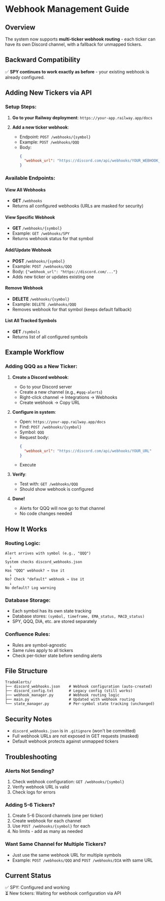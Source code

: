 # Webhook Management Guide

## Overview

The system now supports **multi-ticker webhook routing** - each ticker can have its own Discord channel, with a fallback for unmapped tickers.

## Backward Compatibility

✅ **SPY continues to work exactly as before** - your existing webhook is already configured.

## Adding New Tickers via API

### Setup Steps:

1. **Go to your Railway deployment**: `https://your-app.railway.app/docs`

2. **Add a new ticker webhook**:
   - Endpoint: `POST /webhooks/{symbol}`
   - Example: `POST /webhooks/QQQ`
   - Body:
     ```json
     {
       "webhook_url": "https://discord.com/api/webhooks/YOUR_WEBHOOK_URL"
     }
     ```

### Available Endpoints:

#### View All Webhooks
- **GET** `/webhooks`
- Returns all configured webhooks (URLs are masked for security)

#### View Specific Webhook
- **GET** `/webhooks/{symbol}`
- Example: `GET /webhooks/SPY`
- Returns webhook status for that symbol

#### Add/Update Webhook
- **POST** `/webhooks/{symbol}`
- Example: `POST /webhooks/QQQ`
- Body: `{"webhook_url": "https://discord.com/..."}`
- Adds new ticker or updates existing one

#### Remove Webhook
- **DELETE** `/webhooks/{symbol}`
- Example: `DELETE /webhooks/QQQ`
- Removes webhook for that symbol (keeps default fallback)

#### List All Tracked Symbols
- **GET** `/symbols`
- Returns list of all configured symbols

## Example Workflow

### Adding QQQ as a New Ticker:

1. **Create a Discord webhook**:
   - Go to your Discord server
   - Create a new channel (e.g., `#qqq-alerts`)
   - Right-click channel → Integrations → Webhooks
   - Create webhook → Copy URL

2. **Configure in system**:
   - Open: `https://your-app.railway.app/docs`
   - Find: `POST /webhooks/{symbol}`
   - Symbol: `QQQ`
   - Request body:
     ```json
     {
       "webhook_url": "https://discord.com/api/webhooks/YOUR_URL"
     }
     ```
   - Execute

3. **Verify**:
   - Test with: `GET /webhooks/QQQ`
   - Should show webhook is configured

4. **Done!** 
   - Alerts for QQQ will now go to that channel
   - No code changes needed

## How It Works

### Routing Logic:
```
Alert arrives with symbol (e.g., "QQQ")
  ↓
System checks discord_webhooks.json
  ↓
Has "QQQ" webhook? → Use it
  ↓
No? Check "default" webhook → Use it
  ↓
No default? Log warning
```

### Database Storage:
- Each symbol has its own state tracking
- Database stores: `(symbol, timeframe, EMA_status, MACD_status)`
- SPY, QQQ, DIA, etc. are stored separately

### Confluence Rules:
- Rules are symbol-agnostic
- Same rules apply to all tickers
- Check per-ticker state before sending alerts

## File Structure

```
TradeAlerts/
├── discord_webhooks.json    # Webhook configuration (auto-created)
├── discord_config.txt       # Legacy config (still works)
├── webhook_manager.py       # Webhook routing logic
├── main.py                  # Updated with webhook routing
└── state_manager.py         # Per-symbol state tracking (unchanged)
```

## Security Notes

- `discord_webhooks.json` is in `.gitignore` (won't be committed)
- Full webhook URLs are not exposed in GET requests (masked)
- Default webhook protects against unmapped tickers

## Troubleshooting

### Alerts Not Sending?
1. Check webhook configuration: `GET /webhooks/{symbol}`
2. Verify webhook URL is valid
3. Check logs for errors

### Adding 5-6 Tickers?
1. Create 5-6 Discord channels (one per ticker)
2. Create webhook for each channel
3. Use `POST /webhooks/{symbol}` for each
4. No limits - add as many as needed

### Want Same Channel for Multiple Tickers?
- Just use the same webhook URL for multiple symbols
- Example: `POST /webhooks/QQQ` and `POST /webhooks/DIA` with same URL

## Current Status

✅ SPY: Configured and working  
⏳ New tickers: Waiting for webhook configuration via API

